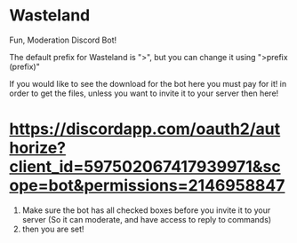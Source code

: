 # Wasteland
Fun, Moderation Discord Bot!

The default prefix for Wasteland is ">", but you can change it using ">prefix (prefix)"
 
 
 If you would like to see the download for the bot here you must pay for it! in order to get the files, unless you want to invite it to  your server then here!

# https://discordapp.com/oauth2/authorize?client_id=597502067417939971&scope=bot&permissions=2146958847

1. Make sure the bot has all checked boxes before you invite it to your server (So it can moderate, and have access to reply to commands)
2. then you are set!
